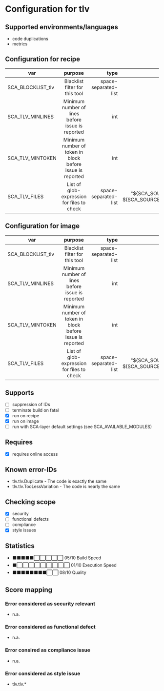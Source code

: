 # Configuration for tlv

## Supported environments/languages

* code duplications
* metrics

## Configuration for recipe

| var | purpose | type | default |
| ------------- |:-------------:| -----:| -----:
| SCA_BLOCKLIST_tlv | Blacklist filter for this tool | space-separated-list | "linux-.*"
| SCA_TLV_MINLINES | Minimum number of lines before issue is reported | int | "8"
| SCA_TLV_MINTOKEN | Minimum number of token in block before issue is reported | int | "25"
| SCA_TLV_FILES | List of glob-expression for files to check | space-separated-list | "\${SCA_SOURCES_DIR}/\* \${SCA_SOURCES_DIR}/\*\*/\*"

## Configuration for image

| var | purpose | type | default |
| ------------- |:-------------:| -----:| -----:
| SCA_BLOCKLIST_tlv | Blacklist filter for this tool | space-separated-list | "linux-.*"
| SCA_TLV_MINLINES | Minimum number of lines before issue is reported | int | "8"
| SCA_TLV_MINTOKEN | Minimum number of token in block before issue is reported | int | "25"
| SCA_TLV_FILES | List of glob-expression for files to check | space-separated-list | "\${SCA_SOURCES_DIR}/\${sysconfdir}/\* \${SCA_SOURCES_DIR}/\${sysconfdir}/\*\*/\*"

## Supports

* [ ] suppression of IDs
* [ ] terminate build on fatal
* [x] run on recipe
* [x] run on image
* [ ] run with SCA-layer default settings (see SCA_AVAILABLE_MODULES)

## Requires

* [x] requires online access

## Known error-IDs

* tlv.tlv.Duplicate - The code is exactly the same
* tlv.tlv.TooLessVariation - The code is nearly the same

## Checking scope

* [x] security
* [ ] functional defects
* [ ] compliance
* [x] style issues

## Statistics

* ⬛⬛⬛⬛⬛⬜⬜⬜⬜⬜ 05/10 Build Speed
* ⬛⬜⬜⬜⬜⬜⬜⬜⬜⬜ 01/10 Execution Speed
* ⬛⬛⬛⬛⬛⬛⬛⬛⬜⬜ 08/10 Quality

## Score mapping

### Error considered as security relevant

* n.a.

### Error considered as functional defect

* n.a.

### Error consired as compliance issue

* n.a.

### Error considered as style issue

* tlv.tlv.*
